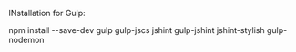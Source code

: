 
INstallation for Gulp:

npm install --save-dev gulp gulp-jscs jshint gulp-jshint jshint-stylish gulp-nodemon
 